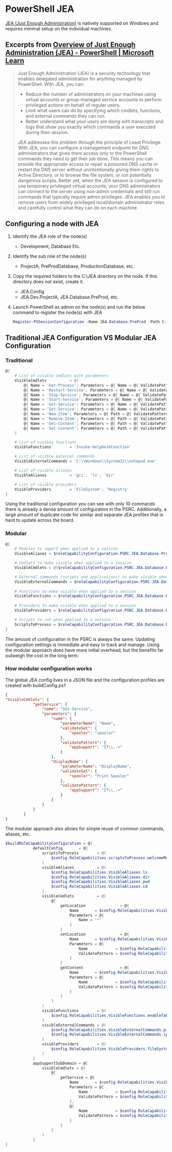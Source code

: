 # PowerShell JEA

[JEA (Just Enough Administration)](https://learn.microsoft.com/en-us/powershell/scripting/learn/remoting/jea/overview?view=powershell-5.1) is natively supported on Windows and requires minimal setup on the individual machines.

## Excerpts from [Overview of Just Enough Administration (JEA) - PowerShell | Microsoft Learn](https://learn.microsoft.com/en-us/powershell/scripting/learn/remoting/jea/overview?view=powershell-5.1)

>Just Enough Administration (JEA) is a security technology that enables delegated administration for anything managed by PowerShell. With JEA, you can:
>
>* Reduce the number of administrators on your machines using virtual accounts or group-managed service accounts to perform privileged actions on behalf of regular users.
>* Limit what users can do by specifying which cmdlets, functions, and external commands they can run.
>* Better understand what your users are doing with transcripts and logs that show you exactly which commands a user executed during their session.
>
>JEA addresses this problem through the principle of Least Privilege. With JEA, you can configure a management endpoint for DNS administrators that gives them access only to the PowerShell commands they need to get their job done. This means you can provide the appropriate access to repair a poisoned DNS cache or restart the DNS server without unintentionally giving them rights to Active Directory, or to browse the file system, or run potentially dangerous scripts. Better yet, when the JEA session is configured to use temporary privileged virtual accounts, your DNS administrators can connect to the server using non-admin credentials and still run commands that typically require admin privileges. JEA enables you to remove users from widely privileged local/domain administrator roles and carefully control what they can do on each machine.

## Configuring a node with JEA

1. Identify the JEA role of the node(s)
    * Development, Database Etc.
2. Identify the sub role of the node(s)
    * ProjectA, PreProdDatabase, ProductionDatabase, etc.
3. Copy the required folders to the C:\JEA directory on the node. If this directory does not exist, create it.
    * JEA.Config
    * JEA.Dev.ProjectA, JEA.Database.PreProd, etc.
4. Launch PowerShell as admin on the node(s) and run the below command to register the node(s) with JEA

    ```PowerShell
    Register-PSSessionConfiguration -Name JEA.Database.PreProd -Path C:\JEA\JEA.Database.PreProd\SessionConfiguration\JEA.Database.PreProd.pssc
    ```

## Traditional JEA Configuration VS Modular JEA Configuration

### Traditional

```PowerShell
@{
    # List of visible cmdlets with parameters
    VisibleCmdlets          = @(
        @{ Name = 'Get-Process'; Parameters = @{ Name = @{ ValidatePattern = '^[a-zA-Z0-9]+$' }; Id = @{ ValidatePattern = '^\d+$' } } },
        @{ Name = 'Restart-Service'; Parameters = @{ Name = @{ ValidatePattern = '^[a-zA-Z0-9]+$' }; Force = @{ ValidateSet = $true, $false } } },
        @{ Name = 'Stop-Service'; Parameters = @{ Name = @{ ValidatePattern = '^[a-zA-Z0-9]+$' }; Force = @{ ValidateSet = $true, $false } } },
        @{ Name = 'Start-Service'; Parameters = @{ Name = @{ ValidatePattern = '^[a-zA-Z0-9]+$' }; PassThru = @{ ValidateSet = $true, $false } } },
        @{ Name = 'Get-Service'; Parameters = @{ Name = @{ ValidatePattern = '^[a-zA-Z0-9]+$' }; DisplayName = @{ ValidatePattern = '^[a-zA-Z0-9\s]+$' } } },
        @{ Name = 'Set-Service'; Parameters = @{ Name = @{ ValidatePattern = '^[a-zA-Z0-9]+$' }; Status = @{ ValidateSet = 'Running', 'Stopped' } } },
        @{ Name = 'New-Item'; Parameters = @{ Path = @{ ValidatePattern = '^[\w\\:]+$' }; ItemType = @{ ValidateSet = 'Directory', 'File' } } },
        @{ Name = 'Remove-Item'; Parameters = @{ Path = @{ ValidatePattern = '^[\w\\:]+$' }; Force = @{ ValidateSet = $true, $false } } },
        @{ Name = 'Get-Content'; Parameters = @{ Path = @{ ValidatePattern = '^[\w\\:]+$' }; Encoding = @{ ValidateSet = 'ASCII', 'UTF8', 'Unicode', 'UTF7', 'UTF32', 'BigEndianUnicode', 'Default', 'OEM' } } },
        @{ Name = 'Set-Content'; Parameters = @{ Path = @{ ValidatePattern = '^[\w\\:]+$' }; Value = @{ ValidatePattern = '^[\w\s]+$' } } }
    )

    # List of visible functions
    VisibleFunctions        = 'Invoke-HelpDeskFunction'

    # List of visible external commands
    VisibleExternalCommands = 'C:\\Windows\\System32\\notepad.exe'

    # List of visible aliases
    VisibleAliases          = 'gci', 'ls', 'dir'

    # List of visible providers
    VisibleProviders        = 'FileSystem', 'Registry'
}
```

Using the traditional configuration you can see with only 10 commands there is already a dense amount of configuration in the PSRC. Additionally, a large amount of duplicate code for similar and separate JEA profiles that is hard to update across the board.

### Modular

```PowerShell
@{
    # Modules to import when applied to a session
    VisibleAliases = $roleCapabilityConfiguration.PSRC.JEA.Database.PreProd.visibleAliases

    # Cmdlets to make visible when applied to a session
    VisibleCmdlets = @($roleCapabilityConfiguration.PSRC.JEA.Database.PreProd.visibleCmdlets)

    # External commands (scripts and applications) to make visible when applied to a session
    VisibleExternalCommands = $roleCapabilityConfiguration.PSRC.JEA.Database.PreProd.visibleExternalCommands
    
    # Functions to make visible when applied to a session
    VisibleFunctions = $roleCapabilityConfiguration.PSRC.JEA.Database.PreProd.visibleFunctions
    
    # Providers to make visible when applied to a session
    VisibleProviders = $roleCapabilityConfiguration.PSRC.JEA.Database.PreProd.visibleProviders

    # Scripts to run when applied to a session
    ScriptsToProcess = $roleCapabilityConfiguration.PSRC.JEA.Database.PreProd.scriptsToProcess
}
```

The amount of configuration in the PSRC is always the same. Updating configuration settings is immediate and easy to track and manage.
Using the modular approach does have more initial overhead, but the benefits far outweigh the cost in the long term.

### How modular configuration works

The global JEA config lives in a JSON file and the configuration profiles are created with buildConfig.ps1

```JSON
{
"VisibleCmdlets": {
            "getService": {
                "name": "Get-Service",
                "parameters": {
                    "name": {
                        "parameterName": "Name",
                        "validateSet": {
                            "spooler": "spooler"
                        },
                        "validatePattern": {
                            "appSupport": "IT\\..+"
                        }
                    },
                    "displayName": {
                        "parameterName": "DisplayName",
                        "validateSet": {
                            "spooler": "Print Spooler"
                        },
                        "validatePattern": {
                            "appSupport": "IT\\..+"
                        }
                    }
                }
            }
        }
}
```

The modular approach also allows for simple reuse of common commands, aliases, etc.

```PowerShell
$buildRoleCapabilityConfiguration = @{
            defaultConfig       = @{
                scriptsToProcess        = @(
                    $config.RoleCapabilities.scriptsToProcess.welcomeMessage
                )
                visibleAliases          = @(
                    $config.RoleCapabilities.VisibleAliases.ls
                    $config.RoleCapabilities.VisibleAliases.dir
                    $config.RoleCapabilities.VisibleAliases.pwd
                    $config.RoleCapabilities.VisibleAliases.cd
                )
                visibleCmdlets          = @(
                    @{
                        getLocation               = @{
                            Name       = $config.RoleCapabilities.VisibleCmdlets.getLocation.Name
                            Parameters = @{
                                Name = '*'
                            }
                        }
                        setLocation               = @{
                            Name       = $config.RoleCapabilities.VisibleCmdlets.setLocation.Name
                            Parameters = @{
                                Name            = $config.RoleCapabilities.VisibleCmdlets.setLocation.parameters.path.parameterName
                                ValidatePattern = $config.RoleCapabilities.VisibleCmdlets.setLocation.parameters.path.validatePattern.logsAndConfig
                            }
                        }
                        getContent                = @{
                            Name       = $config.RoleCapabilities.VisibleCmdlets.getContent.Name
                            Parameters = @{
                                Name            = $config.RoleCapabilities.VisibleCmdlets.getContent.parameters.path.parameterName
                                ValidatePattern = $config.RoleCapabilities.VisibleCmdlets.getContent.parameters.path.validatePattern.logsAndConfig
                            }
                        }
                    }
                ) 
                visibleFunctions        = @(
                    $config.RoleCapabilities.VisibleFunctions.enableTabCompletion
                )
                visibleExternalCommands = @(
                    $config.RoleCapabilities.VisibleExternalCommands.ping
                    $config.RoleCapabilities.VisibleExternalCommands.ipconfig
                )
                visibleProviders        = @(
                    $config.RoleCapabilities.VisibleProviders.fileSystem
                )
            }
            appSupportSubDomain = @{
                visibleCmdlets = @(
                    @{
                        getService = @{
                            Name       = $config.RoleCapabilities.VisibleCmdlets.getService.name
                            Parameters = @{
                                Name            = $config.RoleCapabilities.VisibleCmdlets.getService.parameters.name.parameterName
                                ValidatePattern = $config.RoleCapabilities.VisibleCmdlets.getService.parameters.name.validatePattern.appSupport
                            },
                            @{
                                Name            = $config.RoleCapabilities.VisibleCmdlets.getService.parameters.displayName.parameterName
                                ValidatePattern = $config.RoleCapabilities.VisibleCmdlets.getService.parameters.displayName.validatePattern.appSupport
                            }
                        }
                    }
                )
            }
}
```
